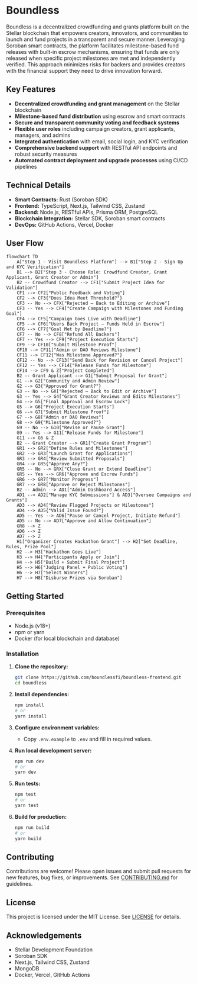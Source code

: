 # Boundless

Boundless is a decentralized crowdfunding and grants platform built on the Stellar blockchain that empowers creators, innovators, and communities to launch and fund projects in a transparent and secure manner. Leveraging Soroban smart contracts, the platform facilitates milestone-based fund releases with built-in escrow mechanisms, ensuring that funds are only released when specific project milestones are met and independently verified. This approach minimizes risks for backers and provides creators with the financial support they need to drive innovation forward.

## Key Features

- **Decentralized crowdfunding and grant management** on the Stellar blockchain
- **Milestone-based fund distribution** using escrow and smart contracts
- **Secure and transparent community voting and feedback systems**
- **Flexible user roles** including campaign creators, grant applicants, managers, and admins
- **Integrated authentication** with email, social login, and KYC verification
- **Comprehensive backend support** with RESTful API endpoints and robust security measures
- **Automated contract deployment and upgrade processes** using CI/CD pipelines

## Technical Details

- **Smart Contracts:** Rust (Soroban SDK)
- **Frontend:** TypeScript, Next.js, Tailwind CSS, Zustand
- **Backend:** Node.js, RESTful APIs, Prisma ORM, PostgreSQL
- **Blockchain Integration:** Stellar SDK, Soroban smart contracts
- **DevOps:** GitHub Actions, Vercel, Docker

## User Flow

```mermaid
flowchart TD
    A["Step 1 - Visit Boundless Platform"] --> B1["Step 2 - Sign Up and KYC Verification"]
    B1 --> B2["Step 3 - Choose Role: Crowdfund Creator, Grant Applicant, Grant Creator or Admin"]
    B2 -- Crowdfund Creator --> CF1["Submit Project Idea for Validation"]
    CF1 --> CF2["Public Feedback and Voting"]
    CF2 --> CF3{"Does Idea Meet Threshold?"}
    CF3 -- No --> CFX["Rejected – Back to Editing or Archive"]
    CF3 -- Yes --> CF4["Create Campaign with Milestones and Funding Goal"]
    CF4 --> CF5["Campaign Goes Live with Deadline"]
    CF5 --> CF6["Users Back Project – Funds Held in Escrow"]
    CF6 --> CF7{"Goal Met by Deadline?"}
    CF7 -- No --> CF8["Refund All Backers"]
    CF7 -- Yes --> CF9["Project Execution Starts"]
    CF9 --> CF10["Submit Milestone Proof"]
    CF10 --> CF11["Admin or DAO Reviews Milestone"]
    CF11 --> CF12{"Was Milestone Approved?"}
    CF12 -- No --> CF13["Send Back for Revision or Cancel Project"]
    CF12 -- Yes --> CF14["Release Funds for Milestone"]
    CF14 --> CF9 & Z["Project Completed"]
    B2 -- Grant Applicant --> G1["Submit Proposal for Grant"]
    G1 --> G2["Community and Admin Review"]
    G2 --> G3{"Approved for Grant?"}
    G3 -- No --> GX["Rejected – Back to Edit or Archive"]
    G3 -- Yes --> G4["Grant Creator Reviews and Edits Milestones"]
    G4 --> G5["Final Approval and Escrow Lock"]
    G5 --> G6["Project Execution Starts"]
    G6 --> G7["Submit Milestone Proof"]
    G7 --> G8["Admin or DAO Reviews"]
    G8 --> G9{"Milestone Approved?"}
    G9 -- No --> G10["Revise or Pause Grant"]
    G9 -- Yes --> G11["Release Funds for Milestone"]
    G11 --> G6 & Z
    B2 -- Grant Creator --> GR1["Create Grant Program"]
    GR1 --> GR2["Define Rules and Milestones"]
    GR2 --> GR3["Launch Grant for Applications"]
    GR3 --> GR4["Review Submitted Proposals"]
    GR4 --> GR5{"Approve Any?"}
    GR5 -- No --> GRX["Close Grant or Extend Deadline"]
    GR5 -- Yes --> GR6["Approve and Escrow Funds"]
    GR6 --> GR7["Monitor Progress"]
    GR7 --> GR8["Approve or Reject Milestones"]
    B2 -- Admin --> AD1["Admin Dashboard Access"]
    AD1 --> AD2["Manage KYC Submissions"] & AD3["Oversee Campaigns and Grants"]
    AD3 --> AD4["Review Flagged Projects or Milestones"]
    AD4 --> AD5{"Valid Issue Found?"}
    AD5 -- Yes --> AD6["Pause or Cancel Project, Initiate Refund"]
    AD5 -- No --> AD7["Approve and Allow Continuation"]
    GR8 --> Z
    AD6 --> Z
    AD7 --> Z
    H1["Organizer Creates Hackathon Grant"] --> H2["Set Deadline, Rules, Prize Pool"]
    H2 --> H3["Hackathon Goes Live"]
    H3 --> H4["Participants Apply or Join"]
    H4 --> H5["Build + Submit Final Project"]
    H5 --> H6["Judging Panel + Public Voting"]
    H6 --> H7["Select Winners"]
    H7 --> H8["Disburse Prizes via Soroban"]
```

## Getting Started

### Prerequisites
- Node.js (v18+)
- npm or yarn
- Docker (for local blockchain and database)

### Installation

1. **Clone the repository:**
   ```bash
   git clone https://github.com/boundlessfi/boundless-frontend.git
   cd boundless
   ```
2. **Install dependencies:**
   ```bash
   npm install
   # or
   yarn install
   ```
3. **Configure environment variables:**
   - Copy `.env.example` to `.env` and fill in required values.

4. **Run local development server:**
   ```bash
   npm run dev
   # or
   yarn dev
   ```

5. **Run tests:**
   ```bash
   npm test
   # or
   yarn test
   ```

6. **Build for production:**
   ```bash
   npm run build
   # or
   yarn build
   ```

## Contributing

Contributions are welcome! Please open issues and submit pull requests for new features, bug fixes, or improvements. See [CONTRIBUTING.md](CONTRIBUTING.md) for guidelines.

## License

This project is licensed under the MIT License. See [LICENSE](LICENSE) for details.

## Acknowledgements

- Stellar Development Foundation
- Soroban SDK
- Next.js, Tailwind CSS, Zustand
- MongoDB
- Docker, Vercel, GitHub Actions
